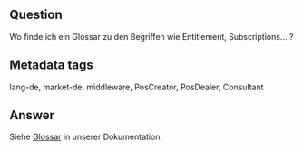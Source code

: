 
## Question

Wo finde ich ein Glossar zu den Begriffen wie Entitlement, Subscriptions... ?
## Metadata tags

lang-de, market-de, middleware, PosCreator, PosDealer, Consultant

## Answer

Siehe [Glossar](https://docs.fiskaltrust.cloud/de/docs/product-description/germany#glossar) in unserer Dokumentation.